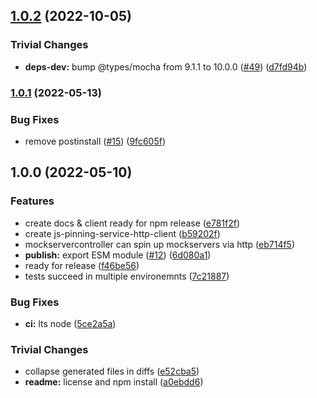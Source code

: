 ## [1.0.2](https://github.com/ipfs-shipyard/js-pinning-service-http-client/compare/v1.0.1...v1.0.2) (2022-10-05)


### Trivial Changes

* **deps-dev:** bump @types/mocha from 9.1.1 to 10.0.0 ([#49](https://github.com/ipfs-shipyard/js-pinning-service-http-client/issues/49)) ([d7fd94b](https://github.com/ipfs-shipyard/js-pinning-service-http-client/commit/d7fd94bf3f474e6343ec9fbefae856fada3c1628))

### [1.0.1](https://github.com/ipfs-shipyard/js-pinning-service-http-client/compare/v1.0.0...v1.0.1) (2022-05-13)


### Bug Fixes

* remove postinstall ([#15](https://github.com/ipfs-shipyard/js-pinning-service-http-client/issues/15)) ([9fc605f](https://github.com/ipfs-shipyard/js-pinning-service-http-client/commit/9fc605f69484ba0c40eead3ac0a974ae8eb3d85b))

## 1.0.0 (2022-05-10)


### Features

* create docs & client ready for npm release ([e781f2f](https://github.com/ipfs-shipyard/js-pinning-service-http-client/commit/e781f2f3f912be0f1b0d79198f023acc77339c7a))
* create js-pinning-service-http-client ([b59202f](https://github.com/ipfs-shipyard/js-pinning-service-http-client/commit/b59202f174bf6cae7e570eac1d220227f2c7ac64))
* mockservercontroller can spin up mockservers via http ([eb714f5](https://github.com/ipfs-shipyard/js-pinning-service-http-client/commit/eb714f54eb3df8bd3cff3e6efcc46d53fa7d4ca1))
* **publish:** export ESM module ([#12](https://github.com/ipfs-shipyard/js-pinning-service-http-client/issues/12)) ([6d080a1](https://github.com/ipfs-shipyard/js-pinning-service-http-client/commit/6d080a17d0be8f2f8b9c5216ca8a955eb8361c4e))
* ready for release ([f46be56](https://github.com/ipfs-shipyard/js-pinning-service-http-client/commit/f46be5619f1d4d4dd297a77eee3d486f51cc4375))
* tests succeed in multiple environemnts ([7c21887](https://github.com/ipfs-shipyard/js-pinning-service-http-client/commit/7c2188777a4b99d667a8ccd0707e155801fe6e13))


### Bug Fixes

* **ci:** lts node ([5ce2a5a](https://github.com/ipfs-shipyard/js-pinning-service-http-client/commit/5ce2a5a89e05b79b6debb9ca0689eadd0c12e0f6))


### Trivial Changes

* collapse generated files in diffs ([e52cba5](https://github.com/ipfs-shipyard/js-pinning-service-http-client/commit/e52cba50e53aee539c0bc60978375e5469e3874f))
* **readme:** license and npm install ([a0ebdd6](https://github.com/ipfs-shipyard/js-pinning-service-http-client/commit/a0ebdd6e61b43910b73313dd835e09d218f8541e))
